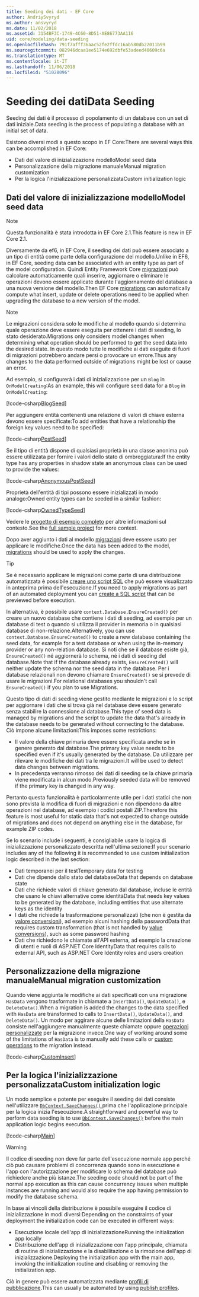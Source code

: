 ```yaml
---
title: Seeding dei dati - EF Core
author: AndriySvyryd
ms.author: ansvyryd
ms.date: 11/02/2018
ms.assetid: 3154BF3C-1749-4C60-8D51-AE86773AA116
uid: core/modeling/data-seeding
ms.openlocfilehash: 791f7afff36aac52fe2ffdc16ab580db22011b99
ms.sourcegitcommit: 082946dcaa1ee5174e692dbfe53adeed40609c6a
ms.translationtype: MT
ms.contentlocale: it-IT
ms.lasthandoff: 11/06/2018
ms.locfileid: "51028096"
---
```

# <a name="data-seeding"></a><span data-ttu-id="f385e-102">Seeding dei dati</span><span class="sxs-lookup"><span data-stu-id="f385e-102">Data Seeding</span></span>

<span data-ttu-id="f385e-103">Seeding dei dati è il processo di popolamento di un database con un set di dati iniziale.</span><span class="sxs-lookup"><span data-stu-id="f385e-103">Data seeding is the process of populating a database with an initial set of data.</span></span>

<span data-ttu-id="f385e-104">Esistono diversi modi a questo scopo in EF Core:</span><span class="sxs-lookup"><span data-stu-id="f385e-104">There are several ways this can be accomplished in EF Core:</span></span>
* <span data-ttu-id="f385e-105">Dati del valore di inizializzazione modello</span><span class="sxs-lookup"><span data-stu-id="f385e-105">Model seed data</span></span>
* <span data-ttu-id="f385e-106">Personalizzazione della migrazione manuale</span><span class="sxs-lookup"><span data-stu-id="f385e-106">Manual migration customization</span></span>
* <span data-ttu-id="f385e-107">Per la logica l'inizializzazione personalizzata</span><span class="sxs-lookup"><span data-stu-id="f385e-107">Custom initialization logic</span></span>

## <a name="model-seed-data"></a><span data-ttu-id="f385e-108">Dati del valore di inizializzazione modello</span><span class="sxs-lookup"><span data-stu-id="f385e-108">Model seed data</span></span>

> [!NOTE]
> <span data-ttu-id="f385e-109">Questa funzionalità è stata introdotta in EF Core 2.1.</span><span class="sxs-lookup"><span data-stu-id="f385e-109">This feature is new in EF Core 2.1.</span></span>

<span data-ttu-id="f385e-110">Diversamente da ef6, in EF Core, il seeding dei dati può essere associato a un tipo di entità come parte della configurazione del modello.</span><span class="sxs-lookup"><span data-stu-id="f385e-110">Unlike in EF6, in EF Core, seeding data can be associated with an entity type as part of the model configuration.</span></span> <span data-ttu-id="f385e-111">Quindi Entity Framework Core [migrazioni](xref:core/managing-schemas/migrations/index) può calcolare automaticamente quali inserire, aggiornare o eliminare le operazioni devono essere applicate durante l'aggiornamento del database a una nuova versione del modello.</span><span class="sxs-lookup"><span data-stu-id="f385e-111">Then EF Core [migrations](xref:core/managing-schemas/migrations/index) can automatically compute what insert, update or delete operations need to be applied when upgrading the database to a new version of the model.</span></span>

> [!NOTE]
> <span data-ttu-id="f385e-112">Le migrazioni considera solo le modifiche al modello quando si determina quale operazione deve essere eseguita per ottenere i dati di seeding, lo stato desiderato.</span><span class="sxs-lookup"><span data-stu-id="f385e-112">Migrations only considers model changes when determining what operation should be performed to get the seed data into the desired state.</span></span> <span data-ttu-id="f385e-113">In questo modo tutte le modifiche ai dati eseguite di fuori di migrazioni potrebbero andare persi o provocare un errore.</span><span class="sxs-lookup"><span data-stu-id="f385e-113">Thus any changes to the data performed outside of migrations might be lost or cause an error.</span></span>

<span data-ttu-id="f385e-114">Ad esempio, si configurerà i dati di inizializzazione per un `Blog` in `OnModelCreating`:</span><span class="sxs-lookup"><span data-stu-id="f385e-114">As an example, this will configure seed data for a `Blog` in `OnModelCreating`:</span></span>

[!code-csharp[BlogSeed](../../../samples/core/Modeling/DataSeeding/DataSeedingContext.cs?name=BlogSeed)]

<span data-ttu-id="f385e-115">Per aggiungere entità contenenti una relazione di valori di chiave esterna devono essere specificate:</span><span class="sxs-lookup"><span data-stu-id="f385e-115">To add entities that have a relationship the foreign key values need to be specified:</span></span>

[!code-csharp[PostSeed](../../../samples/core/Modeling/DataSeeding/DataSeedingContext.cs?name=PostSeed)]

<span data-ttu-id="f385e-116">Se il tipo di entità dispone di qualsiasi proprietà in una classe anonima può essere utilizzata per fornire i valori dello stato di ombreggiatura:</span><span class="sxs-lookup"><span data-stu-id="f385e-116">If the entity type has any properties in shadow state an anonymous class can be used to provide the values:</span></span>

[!code-csharp[AnonymousPostSeed](../../../samples/core/Modeling/DataSeeding/DataSeedingContext.cs?name=AnonymousPostSeed)]

<span data-ttu-id="f385e-117">Proprietà dell'entità di tipi possono essere inizializzati in modo analogo:</span><span class="sxs-lookup"><span data-stu-id="f385e-117">Owned entity types can be seeded in a similar fashion:</span></span>

[!code-csharp[OwnedTypeSeed](../../../samples/core/Modeling/DataSeeding/DataSeedingContext.cs?name=OwnedTypeSeed)]

<span data-ttu-id="f385e-118">Vedere le [progetto di esempio completo](https://github.com/aspnet/EntityFramework.Docs/tree/master/samples/core/Modeling/DataSeeding) per altre informazioni sul contesto.</span><span class="sxs-lookup"><span data-stu-id="f385e-118">See the [full sample project](https://github.com/aspnet/EntityFramework.Docs/tree/master/samples/core/Modeling/DataSeeding) for more context.</span></span>

<span data-ttu-id="f385e-119">Dopo aver aggiunto i dati al modello [migrazioni](xref:core/managing-schemas/migrations/index) deve essere usato per applicare le modifiche.</span><span class="sxs-lookup"><span data-stu-id="f385e-119">Once the data has been added to the model, [migrations](xref:core/managing-schemas/migrations/index) should be used to apply the changes.</span></span>

> [!TIP]
> <span data-ttu-id="f385e-120">Se è necessario applicare le migrazioni come parte di una distribuzione automatizzata è possibile [creare uno script SQL](xref:core/managing-schemas/migrations/index#generate-sql-scripts) che può essere visualizzato in anteprima prima dell'esecuzione.</span><span class="sxs-lookup"><span data-stu-id="f385e-120">If you need to apply migrations as part of an automated deployment you can [create a SQL script](xref:core/managing-schemas/migrations/index#generate-sql-scripts) that can be previewed before execution.</span></span>

<span data-ttu-id="f385e-121">In alternativa, è possibile usare `context.Database.EnsureCreated()` per creare un nuovo database che contiene i dati di seeding, ad esempio per un database di test o quando si utilizza il provider in memoria o in qualsiasi database di non-relazione.</span><span class="sxs-lookup"><span data-stu-id="f385e-121">Alternatively, you can use `context.Database.EnsureCreated()` to create a new database containing the seed data, for example for a test database or when using the in-memory provider or any non-relation database.</span></span> <span data-ttu-id="f385e-122">Si noti che se il database esiste già, `EnsureCreated()` né aggiornerà lo schema, né i dati di seeding del database.</span><span class="sxs-lookup"><span data-stu-id="f385e-122">Note that if the database already exists, `EnsureCreated()` will neither update the schema nor the seed data in the database.</span></span> <span data-ttu-id="f385e-123">Per i database relazionali non devono chiamare `EnsureCreated()` se si prevede di usare le migrazioni.</span><span class="sxs-lookup"><span data-stu-id="f385e-123">For relational databases you shouldn't call `EnsureCreated()` if you plan to use Migrations.</span></span>

<span data-ttu-id="f385e-124">Questo tipo di dati di seeding viene gestito mediante le migrazioni e lo script per aggiornare i dati che si trova già nel database deve essere generato senza stabilire la connessione al database.</span><span class="sxs-lookup"><span data-stu-id="f385e-124">This type of seed data is managed by migrations and the script to update the data that's already in the database needs to be generated without connecting to the database.</span></span> <span data-ttu-id="f385e-125">Ciò impone alcune limitazioni:</span><span class="sxs-lookup"><span data-stu-id="f385e-125">This imposes some restrictions:</span></span>
* <span data-ttu-id="f385e-126">Il valore della chiave primaria deve essere specificata anche se in genere generato dal database.</span><span class="sxs-lookup"><span data-stu-id="f385e-126">The primary key value needs to be specified even if it's usually generated by the database.</span></span> <span data-ttu-id="f385e-127">Da utilizzare per rilevare le modifiche dei dati tra le migrazioni.</span><span class="sxs-lookup"><span data-stu-id="f385e-127">It will be used to detect data changes between migrations.</span></span>
* <span data-ttu-id="f385e-128">In precedenza verranno rimosso dei dati di seeding se la chiave primaria viene modificata in alcun modo.</span><span class="sxs-lookup"><span data-stu-id="f385e-128">Previously seeded data will be removed if the primary key is changed in any way.</span></span>

<span data-ttu-id="f385e-129">Pertanto questa funzionalità è particolarmente utile per i dati statici che non sono prevista la modifica di fuori di migrazioni e non dipendono da altre operazioni nel database, ad esempio i codici postali ZIP.</span><span class="sxs-lookup"><span data-stu-id="f385e-129">Therefore this feature is most useful for static data that's not expected to change outside of migrations and does not depend on anything else in the database, for example ZIP codes.</span></span>

<span data-ttu-id="f385e-130">Se lo scenario include i seguenti, è consigliabile usare la logica di inizializzazione personalizzato descritta nell'ultima sezione:</span><span class="sxs-lookup"><span data-stu-id="f385e-130">If your scenario includes any of the following it is recommended to use custom initialization logic described in the last section:</span></span>
* <span data-ttu-id="f385e-131">Dati temporanei per il test</span><span class="sxs-lookup"><span data-stu-id="f385e-131">Temporary data for testing</span></span>
* <span data-ttu-id="f385e-132">Dati che dipende dallo stato del database</span><span class="sxs-lookup"><span data-stu-id="f385e-132">Data that depends on database state</span></span>
* <span data-ttu-id="f385e-133">Dati che richiede valori di chiave generato dal database, incluse le entità che usano le chiavi alternative come identità</span><span class="sxs-lookup"><span data-stu-id="f385e-133">Data that needs key values to be generated by the database, including entities that use alternate keys as the identity</span></span>
* <span data-ttu-id="f385e-134">I dati che richiede la trasformazione personalizzati (che non è gestita da [valore conversioni](xref:core/modeling/value-conversions)), ad esempio alcuni hashing della password</span><span class="sxs-lookup"><span data-stu-id="f385e-134">Data that requires custom transformation (that is not handled by [value conversions](xref:core/modeling/value-conversions)), such as some password hashing</span></span>
* <span data-ttu-id="f385e-135">Dati che richiedono le chiamate all'API esterna, ad esempio la creazione di utenti e ruoli di ASP.NET Core Identity</span><span class="sxs-lookup"><span data-stu-id="f385e-135">Data that requires calls to external API, such as ASP.NET Core Identity roles and users creation</span></span>

## <a name="manual-migration-customization"></a><span data-ttu-id="f385e-136">Personalizzazione della migrazione manuale</span><span class="sxs-lookup"><span data-stu-id="f385e-136">Manual migration customization</span></span>

<span data-ttu-id="f385e-137">Quando viene aggiunta le modifiche ai dati specificati con una migrazione `HasData` vengono trasformate in chiamate a `InsertData()`, `UpdateData()`, e `DeleteData()`.</span><span class="sxs-lookup"><span data-stu-id="f385e-137">When a migration is added the changes to the data specified with `HasData` are transformed to calls to `InsertData()`, `UpdateData()`, and `DeleteData()`.</span></span> <span data-ttu-id="f385e-138">Un modo per aggirare alcune delle limitazioni della `HasData` consiste nell'aggiungere manualmente queste chiamate oppure [operazioni personalizzate](xref:core/managing-schemas/migrations/operations) per la migrazione invece.</span><span class="sxs-lookup"><span data-stu-id="f385e-138">One way of working around some of the limitations of `HasData` is to manually add these calls or [custom operations](xref:core/managing-schemas/migrations/operations) to the migration instead.</span></span>

[!code-csharp[CustomInsert](../../../samples/core/Modeling/DataSeeding/Migrations/20181102235626_Initial.cs?name=CustomInsert)]

## <a name="custom-initialization-logic"></a><span data-ttu-id="f385e-139">Per la logica l'inizializzazione personalizzata</span><span class="sxs-lookup"><span data-stu-id="f385e-139">Custom initialization logic</span></span>

<span data-ttu-id="f385e-140">Un modo semplice e potente per eseguire il seeding dei dati consiste nell'utilizzare [ `DbContext.SaveChanges()` ](xref:core/saving/index) prima che l'applicazione principale per la logica inizia l'esecuzione.</span><span class="sxs-lookup"><span data-stu-id="f385e-140">A straightforward and powerful way to perform data seeding is to use [`DbContext.SaveChanges()`](xref:core/saving/index) before the main application logic begins execution.</span></span>

[!code-csharp[Main](../../../samples/core/Modeling/DataSeeding/Program.cs?name=CustomSeeding)]

> [!WARNING]
> <span data-ttu-id="f385e-141">Il codice di seeding non deve far parte dell'esecuzione normale app perché ciò può causare problemi di concorrenza quando sono in esecuzione e l'app con l'autorizzazione per modificare lo schema del database può richiedere anche più istanze.</span><span class="sxs-lookup"><span data-stu-id="f385e-141">The seeding code should not be part of the normal app execution as this can cause concurrency issues when multiple instances are running and would also require the app having permission to modify the database schema.</span></span>

<span data-ttu-id="f385e-142">In base ai vincoli della distribuzione è possibile eseguire il codice di inizializzazione in modi diversi:</span><span class="sxs-lookup"><span data-stu-id="f385e-142">Depending on the constraints of your deployment the initialization code can be executed in different ways:</span></span>
* <span data-ttu-id="f385e-143">Esecuzione locale dell'app di inizializzazione</span><span class="sxs-lookup"><span data-stu-id="f385e-143">Running the initialization app locally</span></span>
* <span data-ttu-id="f385e-144">Distribuzione dell'app di inizializzazione con l'app principale, chiamata di routine di inizializzazione e la disabilitazione o la rimozione dell'app di inizializzazione.</span><span class="sxs-lookup"><span data-stu-id="f385e-144">Deploying the initialization app with the main app, invoking the initialization routine and disabling or removing the initialization app.</span></span>

<span data-ttu-id="f385e-145">Ciò in genere può essere automatizzata mediante [profili di pubblicazione](https://docs.microsoft.com/en-us/aspnet/core/host-and-deploy/visual-studio-publish-profiles).</span><span class="sxs-lookup"><span data-stu-id="f385e-145">This can usually be automated by using [publish profiles](https://docs.microsoft.com/en-us/aspnet/core/host-and-deploy/visual-studio-publish-profiles).</span></span>
